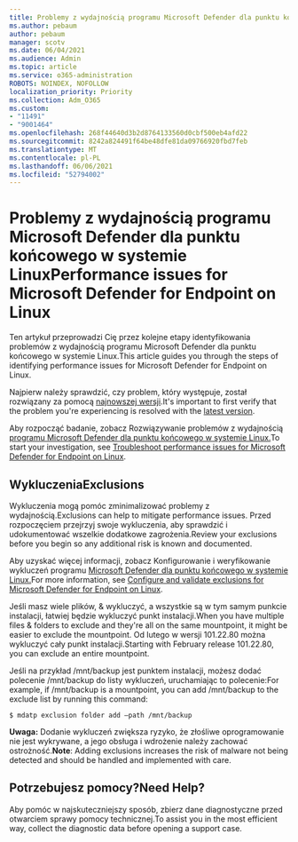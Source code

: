 ```yaml
---
title: Problemy z wydajnością programu Microsoft Defender dla punktu końcowego w systemie Linux
ms.author: pebaum
author: pebaum
manager: scotv
ms.date: 06/04/2021
ms.audience: Admin
ms.topic: article
ms.service: o365-administration
ROBOTS: NOINDEX, NOFOLLOW
localization_priority: Priority
ms.collection: Adm_O365
ms.custom:
- "11491"
- "9001464"
ms.openlocfilehash: 268f44640d3b2d8764133560d0cbf500eb4afd22
ms.sourcegitcommit: 8242a824491f64be48dfe81da09766920fbd7feb
ms.translationtype: MT
ms.contentlocale: pl-PL
ms.lasthandoff: 06/06/2021
ms.locfileid: "52794002"
---
```

# <a name="performance-issues-for-microsoft-defender-for-endpoint-on-linux"></a><span data-ttu-id="17ab5-102">Problemy z wydajnością programu Microsoft Defender dla punktu końcowego w systemie Linux</span><span class="sxs-lookup"><span data-stu-id="17ab5-102">Performance issues for Microsoft Defender for Endpoint on Linux</span></span>

<span data-ttu-id="17ab5-103">Ten artykuł przeprowadzi Cię przez kolejne etapy identyfikowania problemów z wydajnością programu Microsoft Defender dla punktu końcowego w systemie Linux.</span><span class="sxs-lookup"><span data-stu-id="17ab5-103">This article guides you through the steps of identifying performance issues for Microsoft Defender for Endpoint on Linux.</span></span>

<span data-ttu-id="17ab5-104">Najpierw należy sprawdzić, czy problem, który występuje, został rozwiązany za pomocą [najnowszej wersji](/microsoft-365/security/defender-endpoint/linux-whatsnew).</span><span class="sxs-lookup"><span data-stu-id="17ab5-104">It's important to first verify that the problem you're experiencing is resolved with the [latest version](/microsoft-365/security/defender-endpoint/linux-whatsnew).</span></span> 

<span data-ttu-id="17ab5-105">Aby rozpocząć badanie, zobacz Rozwiązywanie problemów z wydajnością [programu Microsoft Defender dla punktu końcowego w systemie Linux.](/microsoft-365/security/defender-endpoint/linux-support-perf)</span><span class="sxs-lookup"><span data-stu-id="17ab5-105">To start your investigation, see [Troubleshoot performance issues for Microsoft Defender for Endpoint on Linux](/microsoft-365/security/defender-endpoint/linux-support-perf).</span></span>

## <a name="exclusions"></a><span data-ttu-id="17ab5-106">Wykluczenia</span><span class="sxs-lookup"><span data-stu-id="17ab5-106">Exclusions</span></span>

<span data-ttu-id="17ab5-107">Wykluczenia mogą pomóc zminimalizować problemy z wydajnością.</span><span class="sxs-lookup"><span data-stu-id="17ab5-107">Exclusions can help to mitigate performance issues.</span></span> <span data-ttu-id="17ab5-108">Przed rozpoczęciem przejrzyj swoje wykluczenia, aby sprawdzić i udokumentować wszelkie dodatkowe zagrożenia.</span><span class="sxs-lookup"><span data-stu-id="17ab5-108">Review your exclusions before you begin so any additional risk is known and documented.</span></span>

<span data-ttu-id="17ab5-109">Aby uzyskać więcej informacji, zobacz Konfigurowanie i weryfikowanie wykluczeń programu [Microsoft Defender dla punktu końcowego w systemie Linux.](/microsoft-365/security/defender-endpoint/linux-exclusions)</span><span class="sxs-lookup"><span data-stu-id="17ab5-109">For more information, see [Configure and validate exclusions for Microsoft Defender for Endpoint on Linux](/microsoft-365/security/defender-endpoint/linux-exclusions).</span></span>

<span data-ttu-id="17ab5-110">Jeśli masz wiele plików, & wykluczyć, a wszystkie są w tym samym punkcie instalacji, łatwiej będzie wykluczyć punkt instalacji.</span><span class="sxs-lookup"><span data-stu-id="17ab5-110">When you have multiple files & folders to exclude and they're all on the same mountpoint, it might be easier to exclude the mountpoint.</span></span> <span data-ttu-id="17ab5-111">Od lutego w wersji 101.22.80 można wykluczyć cały punkt instalacji.</span><span class="sxs-lookup"><span data-stu-id="17ab5-111">Starting with February release 101.22.80, you can exclude an entire mountpoint.</span></span>

<span data-ttu-id="17ab5-112">Jeśli na przykład /mnt/backup jest punktem instalacji, możesz dodać polecenie /mnt/backup do listy wykluczeń, uruchamiając to polecenie:</span><span class="sxs-lookup"><span data-stu-id="17ab5-112">For example, if /mnt/backup is a mountpoint, you can add /mnt/backup to the exclude list by running this command:</span></span>

`$ mdatp exclusion folder add –path /mnt/backup`

<span data-ttu-id="17ab5-113">**Uwaga:** Dodanie wykluczeń zwiększa ryzyko, że złośliwe oprogramowanie nie jest wykrywane, a jego obsługa i wdrożenie należy zachować ostrożność.</span><span class="sxs-lookup"><span data-stu-id="17ab5-113">**Note**: Adding exclusions increases the risk of malware not being detected and should be handled and implemented with care.</span></span>

## <a name="need-help"></a><span data-ttu-id="17ab5-114">Potrzebujesz pomocy?</span><span class="sxs-lookup"><span data-stu-id="17ab5-114">Need Help?</span></span>

<span data-ttu-id="17ab5-115">Aby pomóc w najskuteczniejszy sposób, zbierz dane diagnostyczne przed otwarciem sprawy pomocy technicznej.</span><span class="sxs-lookup"><span data-stu-id="17ab5-115">To assist you in the most efficient way, collect the diagnostic data before opening a support case.</span></span>
